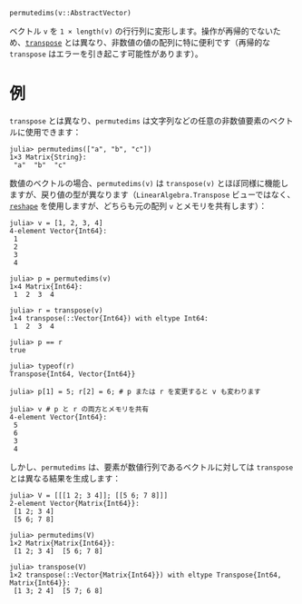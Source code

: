 ```
permutedims(v::AbstractVector)
```

ベクトル `v` を `1 × length(v)` の行行列に変形します。操作が再帰的でないため、[`transpose`](@ref) とは異なり、非数値の値の配列に特に便利です（再帰的な `transpose` はエラーを引き起こす可能性があります）。

# 例

`transpose` とは異なり、`permutedims` は文字列などの任意の非数値要素のベクトルに使用できます：

```jldoctest
julia> permutedims(["a", "b", "c"])
1×3 Matrix{String}:
 "a"  "b"  "c"
```

数値のベクトルの場合、`permutedims(v)` は `transpose(v)` とほぼ同様に機能しますが、戻り値の型が異なります（`LinearAlgebra.Transpose` ビューではなく、[`reshape`](@ref) を使用しますが、どちらも元の配列 `v` とメモリを共有します）：

```jldoctest; setup = :(using LinearAlgebra)
julia> v = [1, 2, 3, 4]
4-element Vector{Int64}:
 1
 2
 3
 4

julia> p = permutedims(v)
1×4 Matrix{Int64}:
 1  2  3  4

julia> r = transpose(v)
1×4 transpose(::Vector{Int64}) with eltype Int64:
 1  2  3  4

julia> p == r
true

julia> typeof(r)
Transpose{Int64, Vector{Int64}}

julia> p[1] = 5; r[2] = 6; # p または r を変更すると v も変わります

julia> v # p と r の両方とメモリを共有
4-element Vector{Int64}:
 5
 6
 3
 4
```

しかし、`permutedims` は、要素が数値行列であるベクトルに対しては `transpose` とは異なる結果を生成します：

```jldoctest; setup = :(using LinearAlgebra)
julia> V = [[[1 2; 3 4]]; [[5 6; 7 8]]]
2-element Vector{Matrix{Int64}}:
 [1 2; 3 4]
 [5 6; 7 8]

julia> permutedims(V)
1×2 Matrix{Matrix{Int64}}:
 [1 2; 3 4]  [5 6; 7 8]

julia> transpose(V)
1×2 transpose(::Vector{Matrix{Int64}}) with eltype Transpose{Int64, Matrix{Int64}}:
 [1 3; 2 4]  [5 7; 6 8]
```

